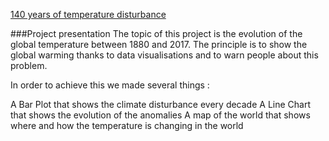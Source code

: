 [140 years of temperature disturbance](https://bojulien.github.io/dataviz11/)


###Project presentation 
The topic of this project is the evolution of the global temperature between 1880 and 2017.
The principle is to show the global warming thanks to data visualisations and to warn people about this problem.

In order to achieve this we made several things :

A Bar Plot that shows the climate disturbance every decade
A Line Chart that shows the evolution of the anomalies
A map of the world that shows where and how the temperature is changing in the world
